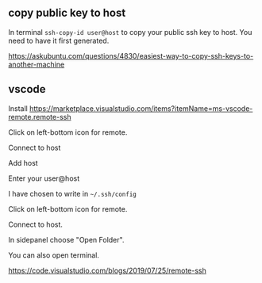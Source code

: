 ## copy public key to host

In terminal `ssh-copy-id user@host` to copy your public ssh key to host. You need to have it first generated.

https://askubuntu.com/questions/4830/easiest-way-to-copy-ssh-keys-to-another-machine

## vscode

Install https://marketplace.visualstudio.com/items?itemName=ms-vscode-remote.remote-ssh

Click on left-bottom icon for remote.

Connect to host

Add host

Enter your user@host

I have chosen to write in `~/.ssh/config`

Click on left-bottom icon for remote.

Connect to host.

In sidepanel choose "Open Folder".

You can also open terminal.

https://code.visualstudio.com/blogs/2019/07/25/remote-ssh
